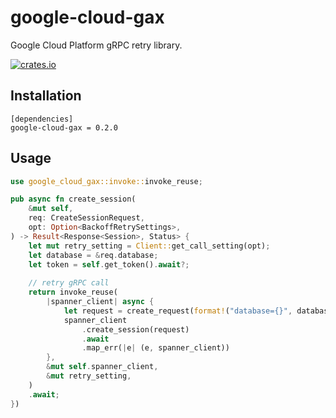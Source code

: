 # google-cloud-gax

Google Cloud Platform gRPC retry library.

[![crates.io](https://img.shields.io/crates/v/google-cloud-gax.svg)](https://crates.io/crates/google-cloud-gax)

## Installation

```
[dependencies]
google-cloud-gax = 0.2.0
```

## Usage 
```rust
use google_cloud_gax::invoke::invoke_reuse;

pub async fn create_session(
    &mut self,
    req: CreateSessionRequest,
    opt: Option<BackoffRetrySettings>,
) -> Result<Response<Session>, Status> {
    let mut retry_setting = Client::get_call_setting(opt);
    let database = &req.database;
    let token = self.get_token().await?;
    
    // retry gRPC call
    return invoke_reuse(
        |spanner_client| async {
            let request = create_request(format!("database={}", database), &token, req.clone());
            spanner_client
                .create_session(request)
                .await
                .map_err(|e| (e, spanner_client))
        },
        &mut self.spanner_client,
        &mut retry_setting,
    )
    .await;
})
```
